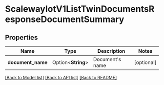 # ScalewayIotV1ListTwinDocumentsResponseDocumentSummary

## Properties

Name | Type | Description | Notes
------------ | ------------- | ------------- | -------------
**document_name** | Option<**String**> | Document's name | [optional]

[[Back to Model list]](../README.md#documentation-for-models) [[Back to API list]](../README.md#documentation-for-api-endpoints) [[Back to README]](../README.md)


